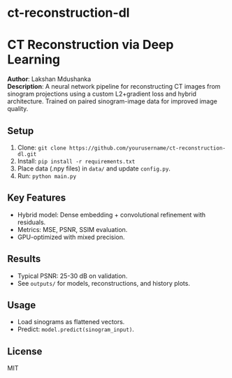 # ct-reconstruction-dl
# CT Reconstruction via Deep Learning

**Author**: Lakshan Mdushanka  
**Description**: A neural network pipeline for reconstructing CT images from sinogram projections using a custom L2+gradient loss and hybrid architecture. Trained on paired sinogram-image data for improved image quality.

## Setup
1. Clone: `git clone https://github.com/yourusername/ct-reconstruction-dl.git`
2. Install: `pip install -r requirements.txt`
3. Place data (.npy files) in `data/` and update `config.py`.
4. Run: `python main.py`

## Key Features
- Hybrid model: Dense embedding + convolutional refinement with residuals.
- Metrics: MSE, PSNR, SSIM evaluation.
- GPU-optimized with mixed precision.

## Results
- Typical PSNR: 25-30 dB on validation.
- See `outputs/` for models, reconstructions, and history plots.

## Usage
- Load sinograms as flattened vectors.
- Predict: `model.predict(sinogram_input)`.

## License
MIT
